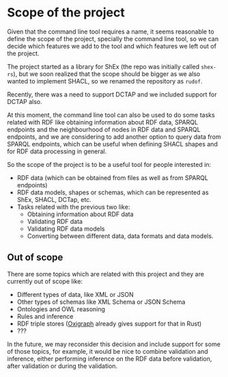 # Scope of the project

Given that the command line tool requires a name, it seems reasonable to define the scope of the project, specially the command line tool, so we can decide which features we add to the tool and which features we left out of the project.

The project started as a library for ShEx (the repo was initially called `shex-rs`), but we soon realized that the scope should be bigger as we also wanted to implement SHACL, so we renamed the repository as `rudof`.

Recently, there was a need to support DCTAP and we included support for DCTAP also.

At this moment, the command line tool can also be used to do some tasks related with RDF like obtaining information about RDF data, SPARQL endpoints and the neighbourhood of nodes in RDF data and SPARQL endpoints, and we are considering to add another option to query data from SPARQL endpoints, which can be useful when defining SHACL shapes and for RDF data processing in general.

So the scope of the project is to be a useful tool for people interested in:

- RDF data (which can be obtained from files as well as from SPARQL endpoints)
- RDF data models, shapes or schemas, which can be represented as ShEx, SHACL, DCTap, etc.
- Tasks related with the previous two like:
  - Obtaining information about RDF data
  - Validating RDF data
  - Validating RDF data models
  - Converting between different data, data formats and data models.

## Out of scope

There are some topics which are related with this project and they are currently out of scope like:

- Different types of data, like XML or JSON
- Other types of schemas like XML Schema or JSON Schema
- Ontologies and OWL reasoning
- Rules and inference
- RDF triple stores ([Oxigraph](https://github.com/oxigraph/oxigraph) already gives support for that in Rust)
- ???

In the future, we may reconsider this decision and include support for some of those topics, for example, it would be nice to combine validation and inference, either performing inference on the RDF data before validation, after validation or during the validation.

